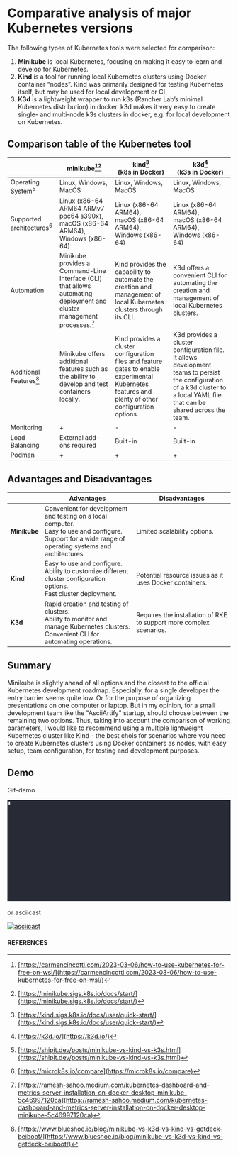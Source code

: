 # Comparative analysis of major Kubernetes versions

The following types of Kubernetes tools were selected for comparison:

1. **Minikube** is local Kubernetes, focusing on making it easy to learn and develop for Kubernetes.
2. **Kind** is a tool for running local Kubernetes clusters using Docker container “nodes”. 
Kind was primarily designed for testing Kubernetes itself, but may be used for local development or CI.
3. **K3d** is a lightweight wrapper to run k3s (Rancher Lab’s minimal Kubernetes distribution) in docker.
k3d makes it very easy to create single- and multi-node k3s clusters in docker, e.g. for local development on Kubernetes.

## Comparison table of the Kubernetes tool

|   |  minikube[^3][^4]  |  kind[^5]<br>(k8s in Docker)  |  k3d[^6]<br>(k3s in Docker)  |
|---|------------|--------|-------|
| Operating System[^1] | Linux, Windows, MacOS| Linux, Windows, MacOS |  Linux, Windows, MacOS  |
| Supported architectures[^2] | Linux (x86-64 ARM64 ARMv7 ppc64 s390x),<br>macOS (x86-64 ARM64),<br>Windows (x86-64) | Linux (x86-64 ARM64),<br>macOS (x86-64 ARM64),<br>Windows (x86-64) | Linux (x86-64 ARM64),<br>macOS (x86-64 ARM64),<br>Windows (x86-64) |
| Automation | Minikube provides a Command-Line Interface (CLI) that allows automating deployment and cluster management processes.[^7] | Kind provides the capability to automate the creation and management of local Kubernetes clusters through its CLI. | K3d offers a convenient CLI for automating the creation and management of local Kubernetes clusters. |
| Additional Features[^8] | Minikube offers additional features such as the ability to develop and test containers locally. | Kind provides a cluster configuration files and feature gates to enable experimental Kubernetes features and plenty of other configuration options. | K3d provides a cluster configuration file. It allows development teams to persist the configuration of a k3d cluster to a local YAML file that can be shared across the team. |
| Monitoring |	+	 |  -  |	-  |
| Load Balancing  |	External add-ons required |	Built-in |	Built-in |
| Podman	   |  +	 |  +	 |  +  |

## Advantages and Disadvantages

|        | Advantages  |  Disadvantages  |
|--------|-------------|-----------------|
| **Minikube** | Convenient for development and testing on a local computer.</br>Easy to use and configure.</br>Support for a wide range of operating systems and architectures. | Limited scalability options. |
| **Kind**     | Easy to use and configure.</br>Ability to customize different cluster configuration options.</br>Fast cluster deployment.  | Potential resource issues as it uses Docker containers. |
| **K3d**      | Rapid creation and testing of clusters.</br>Ability to monitor and manage Kubernetes clusters.</br>Convenient CLI for automating operations. | Requires the installation of RKE to support more complex scenarios.  |

## Summary

Minikube is slightly ahead of all options and the closest to the official Kubernetes development roadmap. Especially, for a single developer the entry barrier seems quite low. Or for the purpose of organizing presentations on one computer or laptop. 
But in my opinion, for a small development team like the "AsciiArtify" startup, should choose between the remaining two options. Thus, taking into account the comparison of working parameters, I would like to recommend using a multiple lightweight Kubernetes cluster like Kind - the best chois for scenarios where you need to create Kubernetes clusters using Docker containers as nodes, with easy setup, team configuration, for testing and development purposes. 

## Demo

Gif-demo

![Concept demo](img/demo.gif)

or asciicast

[![asciicast](https://asciinema.org/a/wBhmF7NJK7FPC1W03LajFdPGV.svg)](https://asciinema.org/a/wBhmF7NJK7FPC1W03LajFdPGV)



#### REFERENCES

[^1]: [https://shipit.dev/posts/minikube-vs-kind-vs-k3s.html](https://shipit.dev/posts/minikube-vs-kind-vs-k3s.html)
[^2]: [https://microk8s.io/compare](https://microk8s.io/compare)
[^3]: [https://carmencincotti.com/2023-03-06/how-to-use-kubernetes-for-free-on-wsl/](https://carmencincotti.com/2023-03-06/how-to-use-kubernetes-for-free-on-wsl/)
[^4]: [https://minikube.sigs.k8s.io/docs/start/](https://minikube.sigs.k8s.io/docs/start/)
[^5]: [https://kind.sigs.k8s.io/docs/user/quick-start/](https://kind.sigs.k8s.io/docs/user/quick-start/)
[^6]: [https://k3d.io/](https://k3d.io/)
[^7]: [https://ramesh-sahoo.medium.com/kubernetes-dashboard-and-metrics-server-installation-on-docker-desktop-minikube-5c46997120ca](https://ramesh-sahoo.medium.com/kubernetes-dashboard-and-metrics-server-installation-on-docker-desktop-minikube-5c46997120ca)
[^8]: [https://www.blueshoe.io/blog/minikube-vs-k3d-vs-kind-vs-getdeck-beiboot/](https://www.blueshoe.io/blog/minikube-vs-k3d-vs-kind-vs-getdeck-beiboot/)
